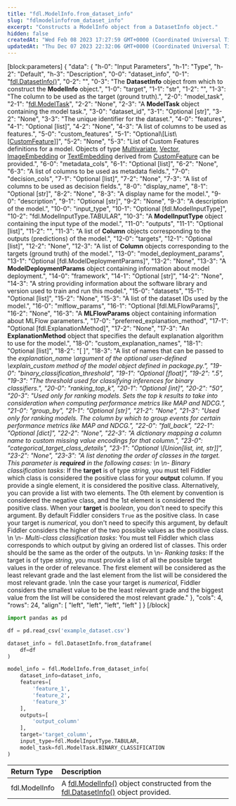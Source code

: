```yaml
---
title: "fdl.ModelInfo.from_dataset_info"
slug: "fdlmodelinfofrom_dataset_info"
excerpt: "Constructs a ModelInfo object from a DatasetInfo object."
hidden: false
createdAt: "Wed Feb 08 2023 17:27:59 GMT+0000 (Coordinated Universal Time)"
updatedAt: "Thu Dec 07 2023 22:32:06 GMT+0000 (Coordinated Universal Time)"
---
```

[block:parameters]
{
  "data": {
    "h-0": "Input Parameters",
    "h-1": "Type",
    "h-2": "Default",
    "h-3": "Description",
    "0-0": "dataset_info",
    "0-1": "[fdl.DatasetInfo()](ref:fdldatasetinfo)",
    "0-2": "",
    "0-3": "The **DatasetInfo** object from which to construct the **ModelInfo** object.",
    "1-0": "target",
    "1-1": "str",
    "1-2": "",
    "1-3": "The column to be used as the target (ground truth).",
    "2-0": "model_task",
    "2-1": "[fdl.ModelTask](ref:fdlmodeltask)",
    "2-2": "None",
    "2-3": "A **ModelTask** object containing the model task.",
    "3-0": "dataset_id",
    "3-1": "Optional [str]",
    "3-2": "None",
    "3-3": "The unique identifier for the dataset.",
    "4-0": "features",
    "4-1": "Optional [list]",
    "4-2": "None",
    "4-3": "A list of columns to be used as features.",
    "5-0": "custom_features",
    "5-1": "Optional\\[List\\[[CustomFeature](fdlcustomfeature)]]",
    "5-2": "None",
    "5-3": "List of Custom Features definitions for a model. Objects of type [Multivariate](fdlmultivariate), [Vector](fdlvectorfeature), [ImageEmbedding](fdlimageembedding) or [TextEmbedding](fdltextembedding) derived from [CustomFeature](fdlcustomfeature) can be provided.",
    "6-0": "metadata_cols",
    "6-1": "Optional [list]",
    "6-2": "None",
    "6-3": "A list of columns to be used as metadata fields.",
    "7-0": "decision_cols",
    "7-1": "Optional [list]",
    "7-2": "None",
    "7-3": "A list of columns to be used as decision fields.",
    "8-0": "display_name",
    "8-1": "Optional [str]",
    "8-2": "None",
    "8-3": "A display name for the model.",
    "9-0": "description",
    "9-1": "Optional [str]",
    "9-2": "None",
    "9-3": "A description of the model.",
    "10-0": "input_type",
    "10-1": "Optional [fdl.ModelInputType]",
    "10-2": "fdl.ModelInputType.TABULAR",
    "10-3": "A **ModelInputType** object containing the input type of the model.",
    "11-0": "outputs",
    "11-1": "Optional [list]",
    "11-2": "",
    "11-3": "A list of **Column** objects corresponding to the outputs (predictions) of the model.",
    "12-0": "targets",
    "12-1": "Optional [list]",
    "12-2": "None",
    "12-3": "A list of **Column** objects corresponding to the targets (ground truth) of the model.",
    "13-0": "model_deployment_params",
    "13-1": "Optional [fdl.ModelDeploymentParams]",
    "13-2": "None",
    "13-3": "A **ModelDeploymentParams** object containing information about model deployment.",
    "14-0": "framework",
    "14-1": "Optional [str]",
    "14-2": "None",
    "14-3": "A string providing information about the software library and version used to train and run this model.",
    "15-0": "datasets",
    "15-1": "Optional [list]",
    "15-2": "None",
    "15-3": "A list of the dataset IDs used by the model.",
    "16-0": "mlflow_params",
    "16-1": "Optional [fdl.MLFlowParams]",
    "16-2": "None",
    "16-3": "A **MLFlowParams** object containing information about MLFlow parameters.",
    "17-0": "preferred_explanation_method",
    "17-1": "Optional [fdl.ExplanationMethod]",
    "17-2": "None",
    "17-3": "An **ExplanationMethod** object that specifies the default explanation algorithm to use for the model.",
    "18-0": "custom_explanation_names",
    "18-1": "Optional [list]",
    "18-2": "[ ]",
    "18-3": "A list of names that can be passed to the _explanation_name \\_argument of the optional user-defined \\_explain_custom_ method of the model object defined in _package.py._",
    "19-0": "binary_classification_threshold",
    "19-1": "Optional [float]",
    "19-2": ".5",
    "19-3": "The threshold used for classifying inferences for binary classifiers.",
    "20-0": "ranking_top_k",
    "20-1": "Optional [int]",
    "20-2": "50",
    "20-3": "Used only for ranking models. Sets the top _k_ results to take into consideration when computing performance metrics like MAP and NDCG.",
    "21-0": "group_by",
    "21-1": "Optional [str]",
    "21-2": "None",
    "21-3": "Used only for ranking models.  The column by which to group events for certain performance metrics like MAP and NDCG.",
    "22-0": "fall_back",
    "22-1": "Optional [dict]",
    "22-2": "None",
    "22-3": "A dictionary mapping a column name to custom missing value encodings for that column.",
    "23-0": "categorical_target_class_details",
    "23-1": "Optional \\[Union[list, int, str]]",
    "23-2": "None",
    "23-3": "A list denoting the order of classes in the target. This parameter is **required** in the following cases:  \n  \n_- Binary classification tasks_: If the **target** is of type _string_, you must tell Fiddler which class is considered the positive class for your **output** column. If you provide a single element, it is considered the positive class. Alternatively, you can provide a list with two elements. The 0th element by convention is considered the negative class, and the 1st element is considered the positive class.  When your **target** is _boolean_, you don't need to specify this argument. By default Fiddler considers `True` as the positive class. In case your target is _numerical_, you don't need to  specify this argument, by default Fiddler considers the higher of the two possible values as the positive class.  \n  \n- _Multi-class classification tasks_: You must tell Fiddler which class corresponds to which output by giving an ordered list of classes. This order should be the same as the order of the outputs.  \n  \n- _Ranking tasks_: If the target is of type _string_, you must provide a list of all the possible target values in the order of relevance. The first element will be considered as the least relevant grade and the last element from the list will be considered the most relevant grade.  \nIn the case your target is _numerical_, Fiddler considers the smallest value to be the least relevant grade and the biggest value from the list will be considered the most relevant grade."
  },
  "cols": 4,
  "rows": 24,
  "align": [
    "left",
    "left",
    "left",
    "left"
  ]
}
[/block]


```python Usage
import pandas as pd

df = pd.read_csv('example_dataset.csv')

dataset_info = fdl.DatasetInfo.from_dataframe(
    df=df
)

model_info = fdl.ModelInfo.from_dataset_info(
    dataset_info=dataset_info,
    features=[
        'feature_1',
        'feature_2',
        'feature_3'
    ],
    outputs=[
        'output_column'
    ],
    target='target_column',
    input_type=fdl.ModelInputType.TABULAR,
    model_task=fdl.ModelTask.BINARY_CLASSIFICATION
)
```

| Return Type   | Description                                                                                                                |
| :------------ | :------------------------------------------------------------------------------------------------------------------------- |
| fdl.ModelInfo | A [fdl.ModelInfo()](ref:fdlmodelinfo) object constructed from the [fdl.DatasetInfo()](ref:fdldatasetinfo) object provided. |
